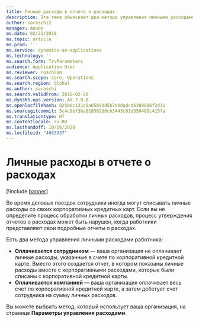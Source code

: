 ```yaml
---
title: Личные расходы в отчете о расходах
description: Эта тема объясняет два метода управления личными расходами работника в Microsoft Dynamics 365 Finance.
author: saraschi2
manager: AnnBe
ms.date: 02/23/2018
ms.topic: article
ms.prod: ''
ms.service: dynamics-ax-applications
ms.technology: ''
ms.search.form: TrvParameters
audience: Application User
ms.reviewer: roschlom
ms.search.scope: Core, Operations
ms.search.region: Global
ms.author: saraschi
ms.search.validFrom: 2016-02-28
ms.dyn365.ops.version: AX 7.0.0
ms.openlocfilehash: 825b6c131c8a65b99d5b7ebdadcd6389886f2d11
ms.sourcegitcommit: 5c4c9bf3ba018562d6cb3443c01d550489c415fa
ms.translationtype: HT
ms.contentlocale: ru-RU
ms.lasthandoff: 10/16/2020
ms.locfileid: "4083337"
---
```

# <a name="personal-expenses-on-an-expense-report"></a>Личные расходы в отчете о расходах

[!include [banner](../includes/banner.md)]

Во время деловых поездок сотрудники иногда могут списывать личные расходы со своих корпоративных кредитных карт. Если вы не определите процесс обработки личных расходов, процесс утверждения отчетов о расходах может быть нарушен, когда работники представляют свои подробные отчеты о расходах. 

Есть два метода управления личными расходами работника:

- **Оплачивается сотрудником** — ваша организация не оплачивает личные расходы, указанные в счете по корпоративной кредитной карте. Вместо этого создается отчет, в котором показаны личные расходы вместе с корпоративными расходами, которые были списаны с корпоративной кредитной карты.
- **Оплачивается компанией** — ваша организация оплачивает весь счет по корпоративной кредитной карте, а затем дебетует счет сотрудника на сумму личных расходов.

Вы можете выбрать метод, который использует ваша организация, на странице **Параметры управления расходами**.
